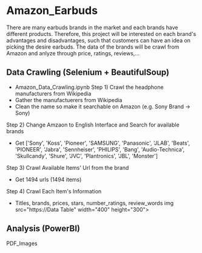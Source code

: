 # Amazon_Earbuds
There are many earbuds brands in the market and each brands have different products.
Therefore, this project will be interested on each brand's advantages and disadvantages, such that customers can have an idea on picking the desire earbuds.
The data of the brands will be crawl from Amazon and anlyze through price, ratings, reviews,...

## Data Crawling (Selenium + BeautifulSoup)
* Amazon_Data_Crawling.ipynb
Step 1) Crawl the headphone manufacturers from Wikipedia
* Gather the manufactuerers from Wikipedia
* Clean the name so make it searchable on Amazon (e.g. Sony Brand -> Sony)

Step 2) Change Amzaon to English Interface and Search for available brands
* Get ['Sony', 'Koss', 'Pioneer', 'SAMSUNG', 'Panasonic', 'JLAB', 'Beats', 'PIONEER', 'Jabra', 'Sennheiser', 'PHILIPS', 'Bang', 'Audio-Technica', 'Skullcandy', 'Shure', 'JVC', 'Plantronics', 'JBL', 'Monster']

Step 3) Crawl Available Items' Url from the brand
* Get 1494 urls (1494 items)

Step 4) Crawl Each Item's Information
* Titles, brands, prices, stars, number_ratings, review_words
img src="https://Data Table" width="400" height="300">

## Analysis (PowerBI)
PDF_Images
